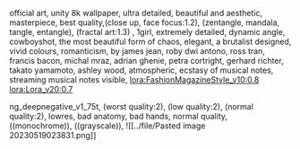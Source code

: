 official art, unity 8k wallpaper, ultra detailed, beautiful and aesthetic, masterpiece, best quality,(close up, face focus:1.2), (zentangle, mandala, tangle, entangle), (fractal art:1.3) , 1girl, extremely detailed, dynamic angle, cowboyshot, the most beautiful form of chaos, elegant, a brutalist designed, vivid colours, romanticism, by james jean, roby dwi antono, ross tran, francis bacon, michal mraz, adrian ghenie, petra cortright, gerhard richter, takato yamamoto, ashley wood, atmospheric, ecstasy of musical notes, streaming musical notes visible, <lora:FashionMagazineStyle_v10:0.8> <lora:Lora_v20:0.7>

ng_deepnegative_v1_75t, (worst quality:2), (low quality:2), (normal quality:2), lowres, bad anatomy, bad hands, normal quality, ((monochrome)), ((grayscale)),
![[../file/Pasted image 20230519023831.png]]